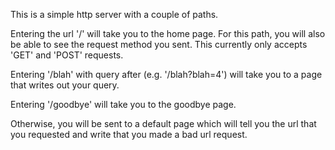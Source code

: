 This is a simple http server with a couple of paths.

Entering the url '/' will take you to the home page.
    For this path, you will also be able to see the request method you sent. This currently only accepts 'GET' and 'POST' requests.

Entering '/blah' with query after (e.g. '/blah?blah=4') will take you to a page that writes out your query.

Entering '/goodbye' will take you to the goodbye page.

Otherwise, you will be sent to a default page which will tell you the url that you requested and write that you made a bad url request.
